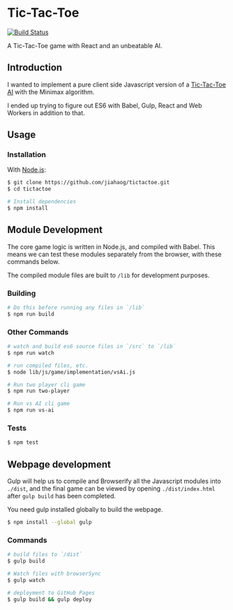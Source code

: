 # Tic-Tac-Toe

[![Build Status](https://travis-ci.org/jiahaog/tictactoe.svg?branch=master)](https://travis-ci.org/jiahaog/tictactoe)

A Tic-Tac-Toe game with React and an unbeatable AI.

## Introduction

I wanted to implement a pure client side Javascript version of a [Tic-Tac-Toe AI](http://neverstopbuilding.com/minimax) with the Minimax algorithm.

I ended up trying to figure out ES6 with Babel, Gulp, React and Web Workers in addition to that.

## Usage

### Installation

With [Node.js](https://nodejs.org):

```bash
$ git clone https://github.com/jiahaog/tictactoe.git
$ cd tictactoe

# Install dependencies
$ npm install
```

## Module Development

The core game logic is written in Node.js, and compiled with Babel. This means we can test these modules separately from the browser, with these commands below.

The compiled module files are built to `/lib` for development purposes.

### Building

```bash
# Do this before running any files in `/lib`
$ npm run build
```

### Other Commands
```bash
# watch and build es6 source files in `/src` to `/lib`
$ npm run watch

# run compiled files, etc.
$ node lib/js/game/implementation/vsAi.js

# Run two player cli game
$ npm run two-player

# Run vs AI cli game
$ npm run vs-ai
```

### Tests

```bash
$ npm test
```
## Webpage development

Gulp will help us to compile and Browserify all the Javascript modules into `./dist`, and the final game can be viewed by opening `./dist/index.html` after `gulp build` has been completed.

You need gulp installed globally to build the webpage.

```bash
$ npm install --global gulp
```

### Commands

```bash
# build files to `/dist`
$ gulp build

# Watch files with browserSync
$ gulp watch

# deployment to GitHub Pages
$ gulp build && gulp deploy
```

